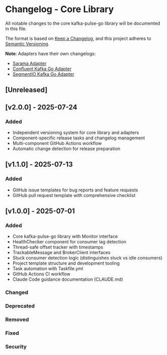 # Changelog - Core Library

All notable changes to the core kafka-pulse-go library will be documented in this file.

The format is based on [Keep a Changelog](https://keepachangelog.com/en/1.1.0/),
and this project adheres to [Semantic Versioning](https://semver.org/spec/v2.0.0.html).

**Note**: Adapters have their own changelogs:
- [Sarama Adapter](adapter/sarama/CHANGELOG.md)
- [Confluent Kafka Go Adapter](adapter/confluentic/CHANGELOG.md)
- [SegmentIO Kafka Go Adapter](adapter/segmentio/CHANGELOG.md)

## [Unreleased]

## [v2.0.0] - 2025-07-24

### Added
- Independent versioning system for core library and adapters
- Component-specific release tasks and changelog management
- Multi-component GitHub Actions workflow
- Automatic change detection for release preparation

## [v1.1.0] - 2025-07-13

### Added
- GitHub issue templates for bug reports and feature requests
- GitHub pull request template with comprehensive checklist

## [v1.0.0] - 2025-07-01

### Added
- Core kafka-pulse-go library with Monitor interface
- HealthChecker component for consumer lag detection
- Thread-safe offset tracker with timestamps
- TrackableMessage and BrokerClient interfaces
- Stuck consumer detection logic (distinguishes stuck vs idle consumers)
- Project template structure and development tooling
- Task automation with Taskfile.yml
- GitHub Actions CI workflow
- Claude Code guidance documentation (CLAUDE.md)

### Changed

### Deprecated

### Removed

### Fixed

### Security